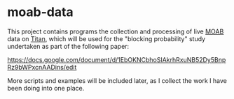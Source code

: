 moab-data
=========

This project contains programs the collection and processing of live
[MOAB](http://www.adaptivecomputing.com/support/documentation-index/moab-hpc-suite-documentation/moab-hpc-suite-9-1-documentation/)
data on [Titan](https://en.wikipedia.org/wiki/Titan_(supercomputer)), which
will be used for the "blocking probability" study undertaken as part of the
following paper:

https://docs.google.com/document/d/1EbOKNCbhoSIAkrhRxuNB52Dy5BnpRz9bWPxcnAADins/edit

More scripts and examples will be included later, as I collect the work I have
been doing into one place.

